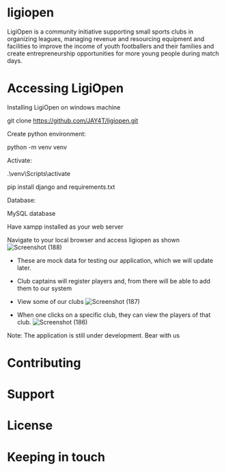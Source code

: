 
# ligiopen
LigiOpen is a community initiative supporting small sports clubs in organizing leagues, managing revenue and resourcing equipment and facilities to improve the income of youth footballers and their families and create entrepreneurship opportunities for more young people during match days.

# Accessing LigiOpen
Installing LigiOpen on windows machine

git clone https://github.com/JAY4T/ligiopen.git

Create python environment:

python -m venv venv

Activate:

.\venv\Scripts\activate 

pip install django and requirements.txt


Database:


MySQL database


 Have xampp installed as your web server

 Navigate to your local browser and access ligiopen as shown 
 ![Screenshot (188)](https://github.com/JAY4T/ligiopen/assets/79142184/66c5eddc-86c2-4b35-912a-c941714b75de)




 - These are mock data for testing our application, which we will update later.
 - Club captains will register players and, from there will be able to add them to our system
 - View some of our clubs
![Screenshot (187)](https://github.com/JAY4T/ligiopen/assets/79142184/82c798fa-8a52-40dc-bf26-3c6975c5b18a)

 - When one clicks on a specific club, they can view the players of that club.
![Screenshot (186)](https://github.com/JAY4T/ligiopen/assets/79142184/6f37c69b-700a-4dfd-aae1-4b09e8b4a719)


Note: The application is still under development. Bear with us

# Contributing 

# Support

# License 

# Keeping in touch 
